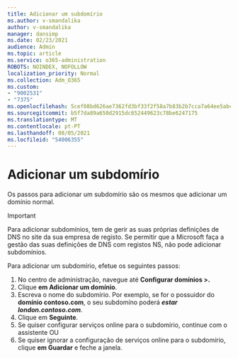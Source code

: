 ```yaml
---
title: Adicionar um subdomírio
ms.author: v-smandalika
author: v-smandalika
manager: dansimp
ms.date: 02/23/2021
audience: Admin
ms.topic: article
ms.service: o365-administration
ROBOTS: NOINDEX, NOFOLLOW
localization_priority: Normal
ms.collection: Adm_O365
ms.custom:
- "9002531"
- "7375"
ms.openlocfilehash: 5cef08bd626ae7362fd3bf33f2f58a7b83b2b7cca7a64ee5abc9efaa546acd72
ms.sourcegitcommit: b5f7da89a650d2915dc652449623c78be6247175
ms.translationtype: MT
ms.contentlocale: pt-PT
ms.lasthandoff: 08/05/2021
ms.locfileid: "54006355"
---
```

# <a name="add-a-subdomain"></a>Adicionar um subdomírio

Os passos para adicionar um subdomírio são os mesmos que adicionar um domínio normal. 

> [!IMPORTANT]
> Para adicionar subdomínios, tem de gerir as suas próprias definições de DNS no site da sua empresa de registo. Se permitir que a Microsoft faça a gestão das suas definições de DNS com registos NS, não pode adicionar subdomínios. 

Para adicionar um subdomírio, efetue os seguintes passos:

1. No centro de administração, navegue até **Configurar domínios >.**
2. Clique **em Adicionar um domínio**.
3. Escreva o nome do subdomírio. Por exemplo, se for o possuidor do **domínio contoso.com**, o seu subdomíno poderá **_estar london.contoso.com_**.
4. Clique em **Seguinte**.
5. Se quiser configurar serviços online para o subdomírio, continue com o assistente OU
6. Se quiser ignorar a configuração de serviços online para o subdomírio, clique **em Guardar** e feche a janela.

